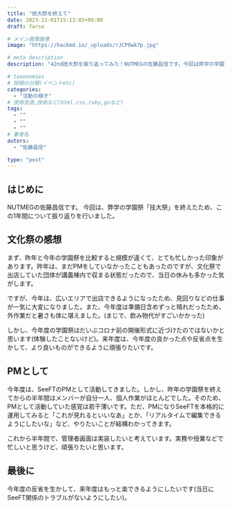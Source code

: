 ```yaml
---
title: "技大祭を終えて"
date: 2023-11-01T15:13:03+09:00
draft: farse

# メイン画像画像
image: "https://hackmd.io/_uploads/rJCP0wk7p.jpg"

# meta description
description: "42nd技大祭を振り返ってみた！NUTMEGの佐藤昌信です。今回は弊学の学園祭「技大祭」を終えたので、この1年間について振り返りを行いました。"

# taxonomies
# 投稿の分類(イベントetc)
categories:
  - "活動の様子"
# 使用言語,技術など(html,css,ruby,goなど)
tags:
  - ""
  - ""
  - ""
# 著者名
autors:
  - "佐藤昌信"

type: "post"
---
```

## はじめに
NUTMEGの佐藤昌信です。
今回は、弊学の学園祭「技大祭」を終えたため、この1年間について振り返りを行いました。

## 文化祭の感想
まず、昨年と今年の学園祭を比較すると規模が違くて、とても忙しかった印象があります。昨年は、まだPMをしていなかったこともあったのですが、文化祭で出店していた団体が講義棟内で収まる状態だったので、当日の休みも多かった気がします。

ですが、今年は、広いエリアで出店できるようになったため、見回りなどの仕事が一気に大変になりました。また、今年度は準備日含めずっと晴れだったため、外作業だと暑さも体に堪えました。(まじで、飲み物代がすごいかかった)

しかし、今年度の学園祭はだいぶコロナ前の開催形式に近づけたのではないかと思います(体験したことないけど)。来年度は、今年度の良かった点や反省点を生かして、より良いものができるように頑張りたいです。


## PMとして
今年度は、SeeFTのPMとして活動してきました。しかし、昨年の学園祭を終えてからの半年間はメンバーが自分一人、個人作業がほとんどでした。そのため、PMとして活動していた感覚は若干薄いです。ただ、PMになりSeeFTを本格的に運用してみると「これが見れるといいなあ」とか、「リアルタイムで編集できるようにしたいな」など、やりたいことが結構わかってきます。

これから半年間で、管理者画面は実装したいと考えています。実務や授業などで忙しいと思うけど、頑張りたいと思います。

## 最後に
今年度の反省を生かして、来年度はもっと楽できるようにしたいです(当日にSeeFT関係のトラブルがないようにしたい)。